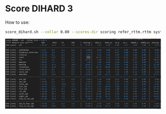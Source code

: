 # Score DIHARD 3

How to use:
```bash
score_dihard.sh --collar 0.00 --scores-dir scoring refer_rttm.rttm system_rttm.rttm
```

![alt text](local/image.png)